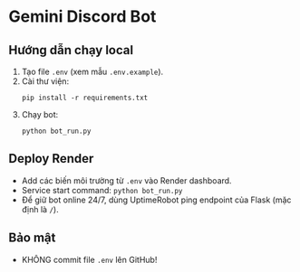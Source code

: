 # Gemini Discord Bot

## Hướng dẫn chạy local
1. Tạo file `.env` (xem mẫu `.env.example`).
2. Cài thư viện:
   ```
   pip install -r requirements.txt
   ```
3. Chạy bot:
   ```
   python bot_run.py
   ```

## Deploy Render
- Add các biến môi trường từ `.env` vào Render dashboard.
- Service start command: `python bot_run.py`
- Để giữ bot online 24/7, dùng UptimeRobot ping endpoint của Flask (mặc định là `/`).

## Bảo mật
- KHÔNG commit file `.env` lên GitHub!
